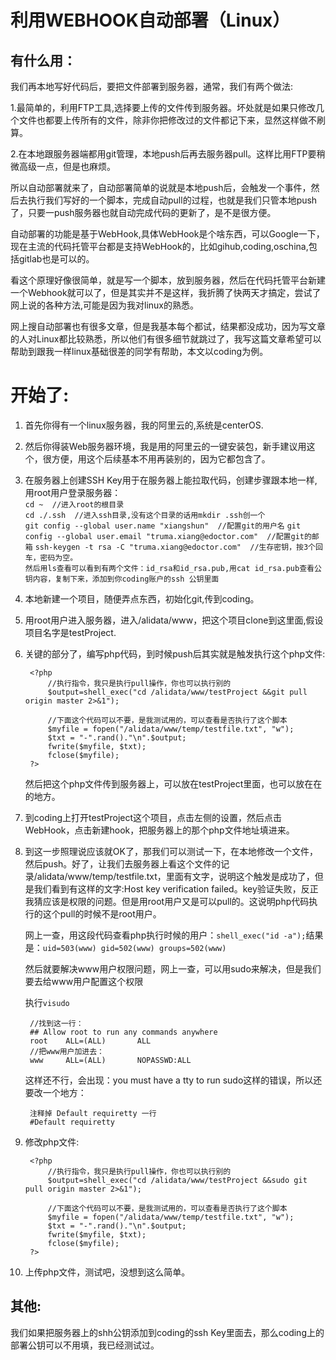 # 利用WEBHOOK自动部署（Linux） #

## 有什么用： ##
我们再本地写好代码后，要把文件部署到服务器，通常，我们有两个做法:<br/>

1.最简单的，利用FTP工具,选择要上传的文件传到服务器。坏处就是如果只修改几个文件也都要上传所有的文件，除非你把修改过的文件都记下来，显然这样做不刷算。<br/>

2.在本地跟服务器端都用git管理，本地push后再去服务器pull。这样比用FTP要稍微高级一点，但是也麻烦。

所以自动部署就来了，自动部署简单的说就是本地push后，会触发一个事件，然后去执行我们写好的一个脚本，完成自动pull的过程，也就是我们只管本地push了，只要一push服务器也就自动完成代码的更新了，是不是很方便。

自动部署的功能是基于WebHook,具体WebHook是个啥东西，可以Google一下，现在主流的代码托管平台都是支持WebHook的，比如gihub,coding,oschina,包括gitlab也是可以的。

看这个原理好像很简单，就是写一个脚本，放到服务器，然后在代码托管平台新建一个Webhook就可以了，但是其实并不是这样，我折腾了快两天才搞定，尝试了网上说的各种方法,可能是因为我对linux的熟悉。

网上搜自动部署也有很多文章，但是我基本每个都试，结果都没成功，因为写文章的人对Linux都比较熟悉，所以他们有很多细节就跳过了，我写这篇文章希望可以帮助到跟我一样linux基础很差的同学有帮助，本文以coding为例。

# 开始了: #
1. 首先你得有一个linux服务器，我的阿里云的,系统是centerOS.

2. 然后你得装Web服务器环境，我是用的阿里云的一键安装包，新手建议用这个，很方便，用这个后续基本不用再装别的，因为它都包含了。

3. 在服务器上创建SSH Key用于在服务器上能拉取代码，创建步骤跟本地一样,用root用户登录服务器：<br/>
`cd ~  //进入root的根目录`<br/>
`cd ./.ssh  //进入ssh目录,没有这个目录的话用mkdir .ssh创一个`<br/>
`git config --global user.name "xiangshun"  //配置git的用户名`
`git config --global user.email "truma.xiang@edoctor.com"  //配置git的邮箱`
`ssh-keygen -t rsa -C "truma.xiang@edoctor.com"  //生存密钥，按3个回车，密码为空。`<br/>
`然后用ls查看可以看到有两个文件：id_rsa和id_rsa.pub,用cat id_rsa.pub查看公钥内容，复制下来，添加到你coding账户的ssh 公钥里面`

4. 本地新建一个项目，随便弄点东西，初始化git,传到coding。

5. 用root用户进入服务器，进入/alidata/www，把这个项目clone到这里面,假设项目名字是testProject.
6. 关键的部分了，编写php代码，到时候push后其实就是触发执行这个php文件:

	    <?php
			//执行指令，我只是执行pull操作，你也可以执行别的
			$output=shell_exec("cd /alidata/www/testProject &&git pull origin master 2>&1");
			
			//下面这个代码可以不要，是我测试用的，可以查看是否执行了这个脚本
			$myfile = fopen("/alidata/www/temp/testfile.txt", "w");
			$txt = "-".rand()."\n".$output;
			fwrite($myfile, $txt);
			fclose($myfile);
		?>
	然后把这个php文件传到服务器上，可以放在testProject里面，也可以放在在的地方。
7. 到coding上打开testProject这个项目，点击左侧的设置，然后点击WebHook，点击新建hook，把服务器上的那个php文件地址填进来。

8. 到这一步照理说应该就OK了，那我们可以测试一下，在本地修改一个文件，然后push。好了，让我们去服务器上看这个文件的记录/alidata/www/temp/testfile.txt，里面有文字，说明这个触发是成功了，但是我们看到有这样的文字:Host key verification failed。key验证失败，反正我猜应该是权限的问题。但是用root用户又是可以pull的。这说明php代码执行的这个pull的时候不是root用户。

	网上一查，用这段代码查看php执行时候的用户：`shell_exec("id -a");`结果是：`uid=503(www) gid=502(www) groups=502(www)`
	
	然后就要解决www用户权限问题，网上一查，可以用sudo来解决，但是我们要去给www用户配置这个权限
	
	执行`visudo`

	    //找到这一行：
		## Allow root to run any commands anywhere
    	root	ALL=(ALL)   	ALL
		//把www用户加进去：
		www     ALL=(ALL)       NOPASSWD:ALL
	这样还不行，会出现：you must have a tty to run sudo这样的错误，所以还要改一个地方：

		注释掉 Default requiretty 一行
		#Default requiretty

9. 修改php文件:

		<?php
			//执行指令，我只是执行pull操作，你也可以执行别的
			$output=shell_exec("cd /alidata/www/testProject &&sudo git pull origin master 2>&1");
			
			//下面这个代码可以不要，是我测试用的，可以查看是否执行了这个脚本
			$myfile = fopen("/alidata/www/temp/testfile.txt", "w");
			$txt = "-".rand()."\n".$output;
			fwrite($myfile, $txt);
			fclose($myfile);
		?>

10. 上传php文件，测试吧，没想到这么简单。  



## 其他: ##
我们如果把服务器上的shh公钥添加到coding的ssh Key里面去，那么coding上的部署公钥可以不用填，我已经测试过。






			
		